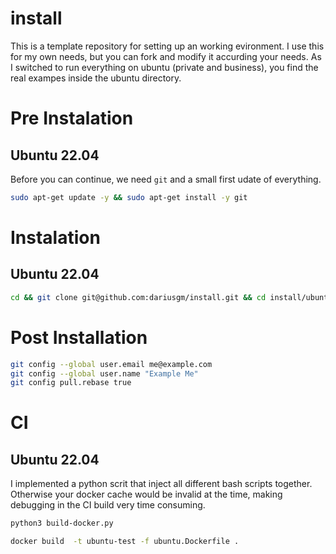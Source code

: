 # install

This is a template repository for setting up an working evironment.
I use this for my own needs, but you can fork and modify it accurding your needs.
As I switched to run everything on ubuntu (private and business), you find the real
exampes inside the ubuntu directory.


# Pre Instalation
## Ubuntu 22.04
Before you can continue, we need `git` and a small first udate of everything.
```bash
sudo apt-get update -y && sudo apt-get install -y git
```

# Instalation
## Ubuntu 22.04
```bash
cd && git clone git@github.com:dariusgm/install.git && cd install/ubuntu && ./install.sh
```
# Post Installation
```bash
git config --global user.email me@example.com
git config --global user.name "Example Me"
git config pull.rebase true
```

# CI
## Ubuntu 22.04
I implemented a python scrit that inject all different bash scripts together.
Otherwise your docker cache would be invalid at the time, making debugging in the CI build very 
time consuming.

```bash
python3 build-docker.py
```
```bash
docker build  -t ubuntu-test -f ubuntu.Dockerfile .
```


